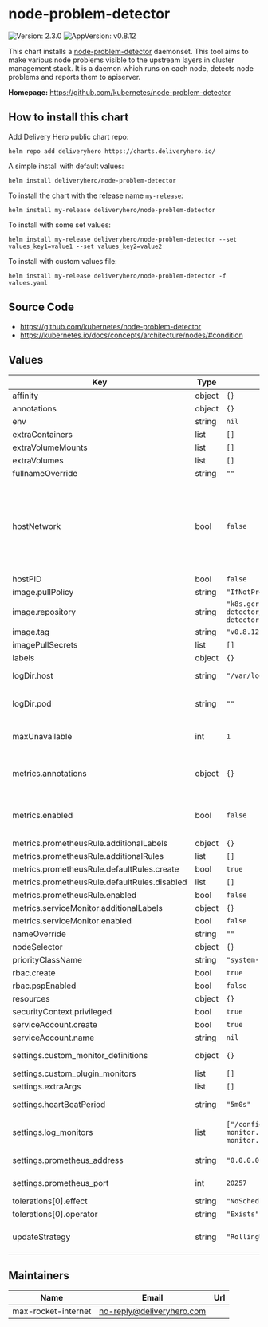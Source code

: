 # node-problem-detector

![Version: 2.3.0](https://img.shields.io/badge/Version-2.3.0-informational?style=flat-square) ![AppVersion: v0.8.12](https://img.shields.io/badge/AppVersion-v0.8.12-informational?style=flat-square)

This chart installs a [node-problem-detector](https://github.com/kubernetes/node-problem-detector) daemonset. This tool aims to make various node problems visible to the upstream layers in cluster management stack. It is a daemon which runs on each node, detects node problems and reports them to apiserver.

**Homepage:** <https://github.com/kubernetes/node-problem-detector>

## How to install this chart

Add Delivery Hero public chart repo:

```console
helm repo add deliveryhero https://charts.deliveryhero.io/
```

A simple install with default values:

```console
helm install deliveryhero/node-problem-detector
```

To install the chart with the release name `my-release`:

```console
helm install my-release deliveryhero/node-problem-detector
```

To install with some set values:

```console
helm install my-release deliveryhero/node-problem-detector --set values_key1=value1 --set values_key2=value2
```

To install with custom values file:

```console
helm install my-release deliveryhero/node-problem-detector -f values.yaml
```

## Source Code

* <https://github.com/kubernetes/node-problem-detector>
* <https://kubernetes.io/docs/concepts/architecture/nodes/#condition>

## Values

| Key | Type | Default | Description |
|-----|------|---------|-------------|
| affinity | object | `{}` |  |
| annotations | object | `{}` |  |
| env | string | `nil` |  |
| extraContainers | list | `[]` |  |
| extraVolumeMounts | list | `[]` |  |
| extraVolumes | list | `[]` |  |
| fullnameOverride | string | `""` |  |
| hostNetwork | bool | `false` | Run pod on host network Flag to run Node Problem Detector on the host's network. This is typically not recommended, but may be useful for certain use cases. |
| hostPID | bool | `false` |  |
| image.pullPolicy | string | `"IfNotPresent"` |  |
| image.repository | string | `"k8s.gcr.io/node-problem-detector/node-problem-detector"` |  |
| image.tag | string | `"v0.8.12"` |  |
| imagePullSecrets | list | `[]` |  |
| labels | object | `{}` |  |
| logDir.host | string | `"/var/log/"` | log directory on k8s host |
| logDir.pod | string | `""` | log directory in pod (volume mount), use logDir.host if empty |
| maxUnavailable | int | `1` | The max pods unavailable during an update |
| metrics.annotations | object | `{}` | Override all default annotations when `metrics.enabled=true` with specified values. |
| metrics.enabled | bool | `false` | Expose metrics in Prometheus format with default configuration. |
| metrics.prometheusRule.additionalLabels | object | `{}` |  |
| metrics.prometheusRule.additionalRules | list | `[]` |  |
| metrics.prometheusRule.defaultRules.create | bool | `true` |  |
| metrics.prometheusRule.defaultRules.disabled | list | `[]` |  |
| metrics.prometheusRule.enabled | bool | `false` |  |
| metrics.serviceMonitor.additionalLabels | object | `{}` |  |
| metrics.serviceMonitor.enabled | bool | `false` |  |
| nameOverride | string | `""` |  |
| nodeSelector | object | `{}` |  |
| priorityClassName | string | `"system-node-critical"` |  |
| rbac.create | bool | `true` |  |
| rbac.pspEnabled | bool | `false` |  |
| resources | object | `{}` |  |
| securityContext.privileged | bool | `true` |  |
| serviceAccount.create | bool | `true` |  |
| serviceAccount.name | string | `nil` |  |
| settings.custom_monitor_definitions | object | `{}` | Custom plugin monitor config files |
| settings.custom_plugin_monitors | list | `[]` |  |
| settings.extraArgs | list | `[]` |  |
| settings.heartBeatPeriod | string | `"5m0s"` | Syncing interval with API server |
| settings.log_monitors | list | `["/config/kernel-monitor.json","/config/docker-monitor.json"]` | User-specified custom monitor definitions |
| settings.prometheus_address | string | `"0.0.0.0"` | Prometheus exporter address |
| settings.prometheus_port | int | `20257` | Prometheus exporter port |
| tolerations[0].effect | string | `"NoSchedule"` |  |
| tolerations[0].operator | string | `"Exists"` |  |
| updateStrategy | string | `"RollingUpdate"` | Manage the daemonset update strategy |

## Maintainers

| Name | Email | Url |
| ---- | ------ | --- |
| max-rocket-internet | <no-reply@deliveryhero.com> |  |

